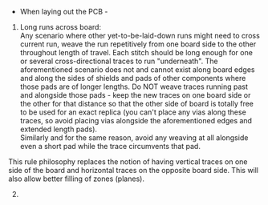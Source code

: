  - When laying out the PCB - 



1.  Long runs across board:  
Any scenario where other yet-to-be-laid-down runs might need to cross current run, weave the run repetitively from one board side to the other throughout length of travel.  Each stitch should be long enough for one or several cross-directional traces to run "underneath".
The aforementioned scenario does not and cannot exist along board edges and along the sides of shields and pads of other components where those pads are of longer lengths.  Do NOT weave traces running past and alongside those pads - keep the new traces on one board side or the other for that distance so that the other side of board is totally free to be used for an exact replica (you can't place any vias along these traces, so avoid placing vias alongside the aforementioned edges and extended length pads).  
Similarly and for the same reason, avoid any weaving at all alongside even a short pad while the trace circumvents that pad.

This rule philosophy replaces the notion of having vertical traces on one side of the board and horizontal traces on the opposite board side.  This will also allow better filling of zones (planes).

2.
